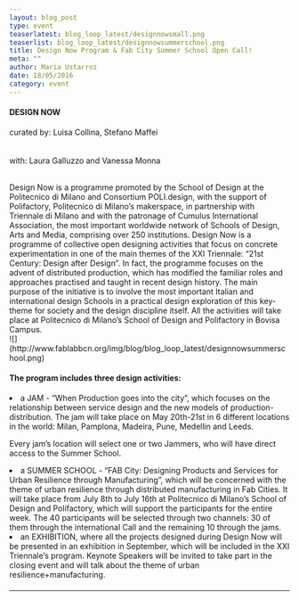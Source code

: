 ```yaml
---
layout: blog_post
type: event
teaserlatest: blog_loop_latest/designnowsmall.png
teaserlist: blog_loop_latest/designnowsummerschool.png
title: Design Now Program & Fab City Summer School Open Call!
meta: ""
author: Maria Ustarroz
date: 18/05/2016
category: event
---
```



<h4>DESIGN NOW</h4>

curated by: Luisa Collina, Stefano Maffei<br>
<br><br>
with: Laura Galluzzo and Vanessa Monna<br>

<br>
Design Now is a programme promoted by the School of Design at the Politecnico di Milano and Consortium POLI.design, with the support of Polifactory, Politecnico di Milano’s makerspace, in partnership with Triennale di Milano and with the patronage of Cumulus International Association, the most important worldwide network of Schools of Design, Arts and Media, comprising over 250 institutions. Design Now is a programme of collective open designing activities that focus on concrete experimentation in one of the main themes of the XXI Triennale: “21st Century: Design after Design”. In fact, the programme focuses on the advent of distributed production, which has modified the familiar roles and approaches practised and taught in recent design history. The main purpose of the initiative is to involve the most important Italian and international design Schools in a practical design exploration of this key-theme for society and the design discipline itself. All the activities will take place at Politecnico di Milano’s School of Design and Polifactory in Bovisa Campus.<br>
![](http://www.fablabbcn.org/img/blog/blog_loop_latest/designnowsummerschool.png)
<h4>The program includes three design activities:</h4>

<li>a JAM - “When Production goes into the city”, which focuses on the relationship between service design and the new models of production-distribution. The jam will take place on May 20th-21st in 6 different locations in the world: Milan, Pamplona, Madeira, Pune, Medellin and Leeds.

Every jam’s location will select one or two Jammers, who will have direct access to the Summer School.</li>


<li>a SUMMER SCHOOL - “FAB City: Designing Products and Services for Urban Resilience through Manufacturing”, which will be concerned with the theme of urban resilience through distributed manufacturing in Fab Cities. It will take place from July 8th to July 16th at Politecnico di Milano’s School of Design and Polifactory, which will support the participants for the entire week. The 40 participants will be selected through two channels: 30 of them through the international Call and the remaining 10 through the jams. </li>


<li>an EXHIBITION, where all the projects designed during Design Now will be presented in an exhibition in September, which will be included in the XXI Triennale’s program. Keynote Speakers will be invited to take part in the closing event and will talk about the theme of urban resilience+manufacturing.</li>


<h4></h4>


---
